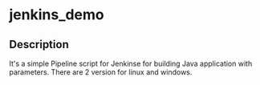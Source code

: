 # jenkins_demo

## Description

It's a simple Pipeline script for Jenkinse for building Java application with parameters. There are 2 version for linux and windows.
